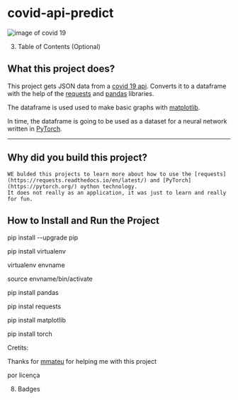 # covid-api-predict

![image of covid 19](https://ichef.bbci.co.uk/news/976/cpsprodpb/444E/production/_116368471_gettyimages-1212194377_virus_model.jpg)


3. Table of Contents (Optional)

## What this project does?

This project gets JSON data from a [covid 19 api](https://documenter.getpostman.com/view/10808728/SzS8rjbc#00030720-fae3-4c72-8aea-ad01ba17adf8). Converts it to a dataframe with the help of the [requests](https://requests.readthedocs.io/en/latest/) and [pandas](https://pandas.pydata.org/) libraries.

The dataframe is used used to make basic graphs with [matplotlib](https://matplotlib.org/).

In time, the dataframe is going to be used as a dataset for a neural network written in [PyTorch](https://pytorch.org/).


-----

## Why did you build this project?
    
    WE bulded this projects to learn more about how to use the [requests](https://requests.readthedocs.io/en/latest/) and [PyTorch](https://pytorch.org/) oython technology. 
    It does not really as an application, it was just to learn and really for fun.
   
## How to Install and Run the Project

pip install --upgrade pip

pip install virtualenv

virtualenv envname

source envname/bin/activate

pip install pandas

pip instal requests

pip install matplotlib

pip install torch

Cretits:

Thanks for [mmateu](https://github.com/mateusgmiguel2003) for helping me with this project

por licença

8. Badges

